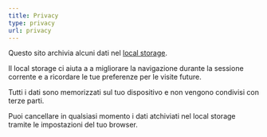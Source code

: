 ```yaml
---
title: Privacy
type: privacy
url: privacy
---
```

Questo sito archivia alcuni dati nel [local storage](https://developer.mozilla.org/en-US/docs/Web/API/Window/localStorage). 

Il local storage ci aiuta a a migliorare la navigazione durante la sessione corrente e a ricordare le tue preferenze per le visite future.

Tutti i dati sono memorizzati sul tuo dispositivo e non vengono condivisi con terze parti.

Puoi cancellare in qualsiasi momento i dati atchiviati nel local storage tramite le impostazioni del tuo browser.